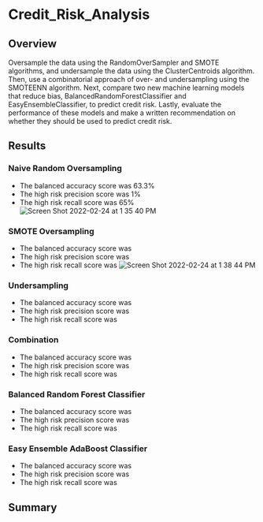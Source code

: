 # Credit_Risk_Analysis
## Overview
Oversample the data using the RandomOverSampler and SMOTE algorithms, and undersample the data using the ClusterCentroids algorithm. Then, use a combinatorial approach of over- and undersampling using the SMOTEENN algorithm. Next, compare two new machine learning models that reduce bias, BalancedRandomForestClassifier and EasyEnsembleClassifier, to predict credit risk. Lastly, evaluate the performance of these models and make a written recommendation on whether they should be used to predict credit risk.

## Results
### Naive Random Oversampling
* The balanced accuracy score was 63.3%
* The high risk precision score was 1%
* The high risk recall score was 65%
![Screen Shot 2022-02-24 at 1 35 40 PM](https://user-images.githubusercontent.com/38327290/155586254-185acf16-54c8-4a59-bd9b-001070ef3a8e.png)

### SMOTE Oversampling
* The balanced accuracy score was 
* The high risk precision score was 
* The high risk recall score was 
![Screen Shot 2022-02-24 at 1 38 44 PM](https://user-images.githubusercontent.com/38327290/155586716-699ef7fe-3949-410b-aa09-75d58798343f.png)

### Undersampling 
* The balanced accuracy score was 
* The high risk precision score was 
* The high risk recall score was 
### Combination
* The balanced accuracy score was 
* The high risk precision score was 
* The high risk recall score was 
### Balanced Random Forest Classifier
* The balanced accuracy score was 
* The high risk precision score was 
* The high risk recall score was 
### Easy Ensemble AdaBoost Classifier 
* The balanced accuracy score was 
* The high risk precision score was 
* The high risk recall score was 

## Summary
